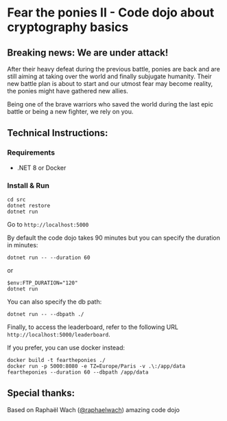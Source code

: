 # Fear the ponies II - Code dojo about cryptography basics 

## Breaking news: We are under attack!

After their heavy defeat during the previous battle, ponies are back and are still aiming at taking over the world and finally subjugate humanity. Their new battle plan is about to start and our utmost fear may become reality, the ponies might have gathered new allies. 

Being one of the brave warriors who saved the world during the last epic battle or being a new fighter, we rely on you. 

## Technical Instructions:

### Requirements
- .NET 8 or Docker

### Install & Run

```
cd src
dotnet restore
dotnet run
```

Go to ```http://localhost:5000```

By default the code dojo takes 90 minutes but you can specify the duration in minutes:

```
dotnet run -- --duration 60
```

or

```
$env:FTP_DURATION="120"
dotnet run
```

You can also specify the db path:

```
dotnet run -- --dbpath ./
```

Finally, to access the leaderboard, refer to the following URL ```http://localhost:5000/leaderboard```.

If you prefer, you can use docker instead:

```
docker build -t feartheponies ./
docker run -p 5000:8080 -e TZ=Europe/Paris -v .\:/app/data feartheponies --duration 60 --dbpath /app/data
```

## Special thanks:

Based on Raphaël Wach ([@raphaelwach](https://twitter.com/raphaelwach)) amazing code dojo
